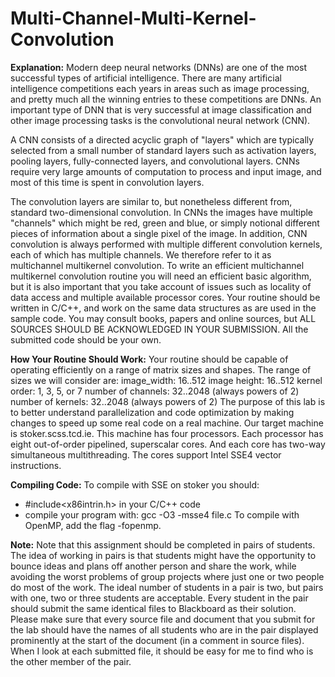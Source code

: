 # Multi-Channel-Multi-Kernel-Convolution

__Explanation:__
Modern deep neural networks (DNNs) are one of the most successful types of artificial intelligence. There are many artificial intelligence competitions each years in areas such as image  processing, and pretty much all the winning entries to these
competitions are DNNs. An important type of DNN that is very successful at image classification and other image processing tasks is the convolutional neural network (CNN).

A CNN consists of a directed acyclic graph of "layers" which are typically selected from a small number of standard layers such as activation layers, pooling layers, fully-connected  layers, and convolutional layers. CNNs require very large
amounts of computation to process and input image, and most of this time is spent in convolution layers.

The convolution layers are similar to, but nonetheless different from, standard two-dimensional convolution. In CNNs the images have multiple  "channels" which might be red, green and blue, or simply notional different pieces of information about a single pixel of the image.  In addition, CNN convolution is always performed with multiple different convolution kernels, each of which has multiple channels. We therefore refer to it as multichannel multikernel convolution.
To write an efficient multichannel multikernel convolution routine you  will need an efficient basic algorithm, but it is also important that you take account of issues such as locality of data access and multiple available processor cores.
Your routine should be written in C/C++, and work on the same data  structures as are used in the sample code. You may consult books, papers and online sources, but ALL SOURCES SHOULD BE ACKNOWLEDGED IN YOUR SUBMISSION. All the submitted code should be your own.


__How Your Routine Should Work:__
Your routine should be capable of operating efficiently on a range of matrix sizes and shapes. The range of sizes we will consider are:
image_width: 16..512
image height: 16..512
kernel order: 1, 3, 5, or 7
number of channels: 32..2048 (always powers of 2)
number of kernels: 32..2048 (always powers of 2)
The purpose of this lab is to better understand parallelization and code optimization by making changes to speed up some real code on a real machine. Our target machine is stoker.scss.tcd.ie. This machine has four processors.  Each processor has eight out-of-order pipelined, superscalar cores.  And each core has two-way simultaneous multithreading. The cores support Intel SSE4 vector instructions.

__Compiling Code:__
To compile with SSE on stoker you should:
- #include<x86intrin.h> in your C/C++ code
- compile your program with: gcc -O3 -msse4 file.c
To compile with OpenMP, add the flag -fopenmp.

__Note:__
Note that this assignment should be completed in pairs of students. The idea of working in pairs is that students might have the opportunity to bounce ideas and plans off another person and share the work, while avoiding the worst problems of group projects where just one or two people do most of the work. The ideal number of students in a pair is two, but pairs with one, two or three students are acceptable.
Every student in the pair should submit the same identical files to Blackboard as their solution. Please make sure that every source file and document that you submit for the lab should have the names of all students who are in the pair displayed prominently at the start of the document (in a comment in source files). When I look at each submitted file, it should be easy for me to find who is the other member of the pair.
